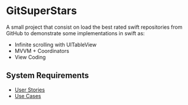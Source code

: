 # GitSuperStars
A small project that consist on load the best rated swift repositories from GitHub to demonstrate some implementations in swift as: 

  - Infinite scrolling with UITableView
  - MVVM + Coordinators
  - View Coding

## System Requirements

  - [User Stories](https://github.com/davidgcl/gitsuperstars/wiki/UserStories)
  - [Use Cases](https://github.com/davidgcl/gitsuperstars/wiki/UseCases)